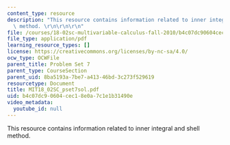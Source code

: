 ```yaml
---
content_type: resource
description: "This resource contains information related to inner integral and shell\
  \ method. \r\n\r\n\r\n"
file: /courses/18-02sc-multivariable-calculus-fall-2010/b4c07dc90604cec18e0a7c1e1b31490e_MIT18_02SC_pset7sol.pdf
file_type: application/pdf
learning_resource_types: []
license: https://creativecommons.org/licenses/by-nc-sa/4.0/
ocw_type: OCWFile
parent_title: Problem Set 7
parent_type: CourseSection
parent_uid: 8ba5193a-7be7-a413-46bd-3c273f529619
resourcetype: Document
title: MIT18_02SC_pset7sol.pdf
uid: b4c07dc9-0604-cec1-8e0a-7c1e1b31490e
video_metadata:
  youtube_id: null
---
```

This resource contains information related to inner integral and shell method. 


